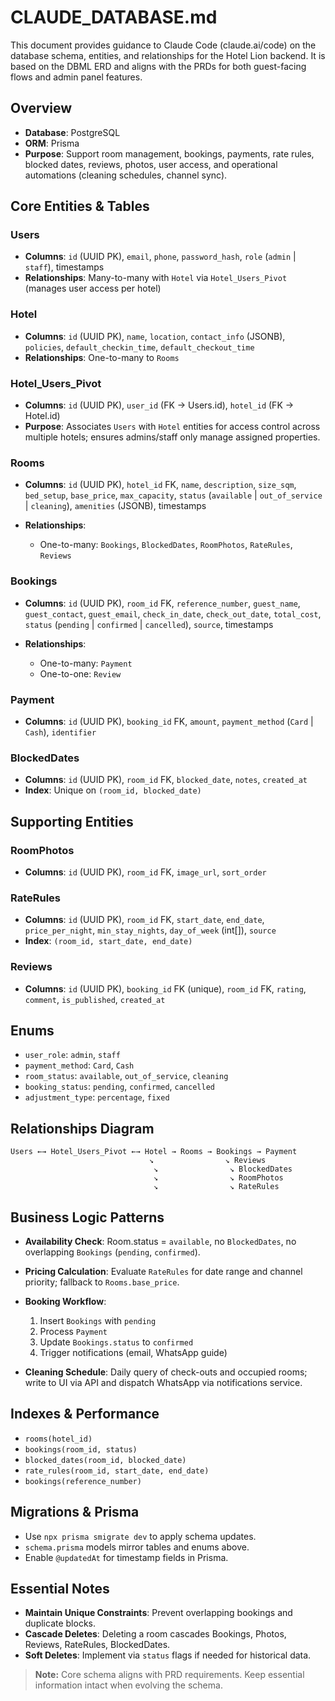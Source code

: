 # CLAUDE\_DATABASE.md

This document provides guidance to Claude Code (claude.ai/code) on the database schema, entities, and relationships for the Hotel Lion backend. It is based on the DBML ERD and aligns with the PRDs for both guest-facing flows and admin panel features.

## Overview

* **Database**: PostgreSQL
* **ORM**: Prisma
* **Purpose**: Support room management, bookings, payments, rate rules, blocked dates, reviews, photos, user access, and operational automations (cleaning schedules, channel sync).

## Core Entities & Tables

### Users

* **Columns**: `id` (UUID PK), `email`, `phone`, `password_hash`, `role` (`admin` | `staff`), timestamps
* **Relationships**: Many-to-many with `Hotel` via `Hotel_Users_Pivot` (manages user access per hotel)

### Hotel

* **Columns**: `id` (UUID PK), `name`, `location`, `contact_info` (JSONB), `policies`, `default_checkin_time`, `default_checkout_time`
* **Relationships**: One-to-many to `Rooms`

### Hotel\_Users\_Pivot

* **Columns**: `id` (UUID PK), `user_id` (FK → Users.id), `hotel_id` (FK → Hotel.id)
* **Purpose**: Associates `Users` with `Hotel` entities for access control across multiple hotels; ensures admins/staff only manage assigned properties.

### Rooms

* **Columns**: `id` (UUID PK), `hotel_id` FK, `name`, `description`, `size_sqm`, `bed_setup`, `base_price`, `max_capacity`, `status` (`available` | `out_of_service` | `cleaning`), `amenities` (JSONB), timestamps
* **Relationships**:

  * One-to-many: `Bookings`, `BlockedDates`, `RoomPhotos`, `RateRules`, `Reviews`

### Bookings

* **Columns**: `id` (UUID PK), `room_id` FK, `reference_number`, `guest_name`, `guest_contact`, `guest_email`, `check_in_date`, `check_out_date`, `total_cost`, `status` (`pending` | `confirmed` | `cancelled`), `source`, timestamps
* **Relationships**:

  * One-to-many: `Payment`
  * One-to-one: `Review`

### Payment

* **Columns**: `id` (UUID PK), `booking_id` FK, `amount`, `payment_method` (`Card` | `Cash`), `identifier`

### BlockedDates

* **Columns**: `id` (UUID PK), `room_id` FK, `blocked_date`, `notes`, `created_at`
* **Index**: Unique on `(room_id, blocked_date)`

## Supporting Entities

### RoomPhotos

* **Columns**: `id` (UUID PK), `room_id` FK, `image_url`, `sort_order`

### RateRules

* **Columns**: `id` (UUID PK), `room_id` FK, `start_date`, `end_date`, `price_per_night`, `min_stay_nights`, `day_of_week` (int\[]), `source`
* **Index**: `(room_id, start_date, end_date)`

### Reviews

* **Columns**: `id` (UUID PK), `booking_id` FK (unique), `room_id` FK, `rating`, `comment`, `is_published`, `created_at`

## Enums

* `user_role`: `admin`, `staff`
* `payment_method`: `Card`, `Cash`
* `room_status`: `available`, `out_of_service`, `cleaning`
* `booking_status`: `pending`, `confirmed`, `cancelled`
* `adjustment_type`: `percentage`, `fixed`

## Relationships Diagram

```
Users ←→ Hotel_Users_Pivot ←→ Hotel → Rooms → Bookings → Payment
                               ↘                ↘ Reviews
                                ↘                ↘ BlockedDates
                                ↘                ↘ RoomPhotos
                                ↘                ↘ RateRules
```

## Business Logic Patterns

* **Availability Check**: Room.status = `available`, no `BlockedDates`, no overlapping `Bookings` (`pending`, `confirmed`).
* **Pricing Calculation**: Evaluate `RateRules` for date range and channel priority; fallback to `Rooms.base_price`.
* **Booking Workflow**:

  1. Insert `Bookings` with `pending`
  2. Process `Payment`
  3. Update `Bookings.status` to `confirmed`
  4. Trigger notifications (email, WhatsApp guide)
* **Cleaning Schedule**: Daily query of check-outs and occupied rooms; write to UI via API and dispatch WhatsApp via notifications service.

## Indexes & Performance

* `rooms(hotel_id)`
* `bookings(room_id, status)`
* `blocked_dates(room_id, blocked_date)`
* `rate_rules(room_id, start_date, end_date)`
* `bookings(reference_number)`

## Migrations & Prisma

* Use `npx prisma smigrate dev` to apply schema updates.
* `schema.prisma` models mirror tables and enums above.
* Enable `@updatedAt` for timestamp fields in Prisma.

## Essential Notes

* **Maintain Unique Constraints**: Prevent overlapping bookings and duplicate blocks.
* **Cascade Deletes**: Deleting a room cascades Bookings, Photos, Reviews, RateRules, BlockedDates.
* **Soft Deletes**: Implement via `status` flags if needed for historical data.

> **Note:** Core schema aligns with PRD requirements. Keep essential information intact when evolving the schema.
